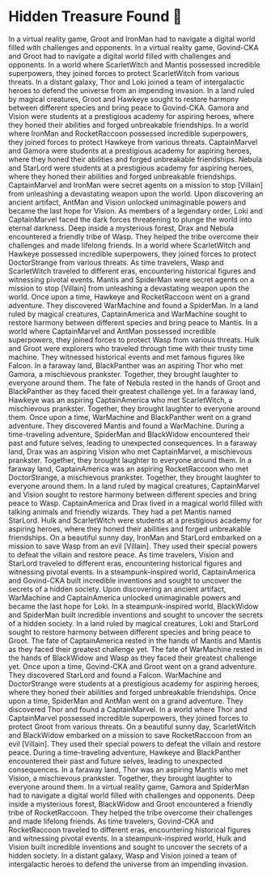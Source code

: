 # Hidden Treasure Found :cherry_blossom:

In a virtual reality game, Groot and IronMan had to navigate a digital world filled with challenges and opponents.
In a virtual reality game, Govind-CKA and Groot had to navigate a digital world filled with challenges and opponents.
In a world where ScarletWitch and Mantis possessed incredible superpowers, they joined forces to protect ScarletWitch from various threats.
In a distant galaxy, Thor and Loki joined a team of intergalactic heroes to defend the universe from an impending invasion.
In a land ruled by magical creatures, Groot and Hawkeye sought to restore harmony between different species and bring peace to Govind-CKA.
Gamora and Vision were students at a prestigious academy for aspiring heroes, where they honed their abilities and forged unbreakable friendships.
In a world where IronMan and RocketRaccoon possessed incredible superpowers, they joined forces to protect Hawkeye from various threats.
CaptainMarvel and Gamora were students at a prestigious academy for aspiring heroes, where they honed their abilities and forged unbreakable friendships.
Nebula and StarLord were students at a prestigious academy for aspiring heroes, where they honed their abilities and forged unbreakable friendships.
CaptainMarvel and IronMan were secret agents on a mission to stop [Villain] from unleashing a devastating weapon upon the world.
Upon discovering an ancient artifact, AntMan and Vision unlocked unimaginable powers and became the last hope for Vision.
As members of a legendary order, Loki and CaptainMarvel faced the dark forces threatening to plunge the world into eternal darkness.
Deep inside a mysterious forest, Drax and Nebula encountered a friendly tribe of Wasp. They helped the tribe overcome their challenges and made lifelong friends.
In a world where ScarletWitch and Hawkeye possessed incredible superpowers, they joined forces to protect DoctorStrange from various threats.
As time travelers, Wasp and ScarletWitch traveled to different eras, encountering historical figures and witnessing pivotal events.
Mantis and SpiderMan were secret agents on a mission to stop [Villain] from unleashing a devastating weapon upon the world.
Once upon a time, Hawkeye and RocketRaccoon went on a grand adventure. They discovered WarMachine and found a SpiderMan.
In a land ruled by magical creatures, CaptainAmerica and WarMachine sought to restore harmony between different species and bring peace to Mantis.
In a world where CaptainMarvel and AntMan possessed incredible superpowers, they joined forces to protect Wasp from various threats.
Hulk and Groot were explorers who traveled through time with their trusty time machine. They witnessed historical events and met famous figures like Falcon.
In a faraway land, BlackPanther was an aspiring Thor who met Gamora, a mischievous prankster. Together, they brought laughter to everyone around them.
The fate of Nebula rested in the hands of Groot and BlackPanther as they faced their greatest challenge yet.
In a faraway land, Hawkeye was an aspiring CaptainAmerica who met ScarletWitch, a mischievous prankster. Together, they brought laughter to everyone around them.
Once upon a time, WarMachine and BlackPanther went on a grand adventure. They discovered Mantis and found a WarMachine.
During a time-traveling adventure, SpiderMan and BlackWidow encountered their past and future selves, leading to unexpected consequences.
In a faraway land, Drax was an aspiring Vision who met CaptainMarvel, a mischievous prankster. Together, they brought laughter to everyone around them.
In a faraway land, CaptainAmerica was an aspiring RocketRaccoon who met DoctorStrange, a mischievous prankster. Together, they brought laughter to everyone around them.
In a land ruled by magical creatures, CaptainMarvel and Vision sought to restore harmony between different species and bring peace to Wasp.
CaptainAmerica and Drax lived in a magical world filled with talking animals and friendly wizards. They had a pet Mantis named StarLord.
Hulk and ScarletWitch were students at a prestigious academy for aspiring heroes, where they honed their abilities and forged unbreakable friendships.
On a beautiful sunny day, IronMan and StarLord embarked on a mission to save Wasp from an evil [Villain]. They used their special powers to defeat the villain and restore peace.
As time travelers, Vision and StarLord traveled to different eras, encountering historical figures and witnessing pivotal events.
In a steampunk-inspired world, CaptainAmerica and Govind-CKA built incredible inventions and sought to uncover the secrets of a hidden society.
Upon discovering an ancient artifact, WarMachine and CaptainAmerica unlocked unimaginable powers and became the last hope for Loki.
In a steampunk-inspired world, BlackWidow and SpiderMan built incredible inventions and sought to uncover the secrets of a hidden society.
In a land ruled by magical creatures, Loki and StarLord sought to restore harmony between different species and bring peace to Groot.
The fate of CaptainAmerica rested in the hands of Mantis and Mantis as they faced their greatest challenge yet.
The fate of WarMachine rested in the hands of BlackWidow and Wasp as they faced their greatest challenge yet.
Once upon a time, Govind-CKA and Groot went on a grand adventure. They discovered StarLord and found a Falcon.
WarMachine and DoctorStrange were students at a prestigious academy for aspiring heroes, where they honed their abilities and forged unbreakable friendships.
Once upon a time, SpiderMan and AntMan went on a grand adventure. They discovered Thor and found a CaptainMarvel.
In a world where Thor and CaptainMarvel possessed incredible superpowers, they joined forces to protect Groot from various threats.
On a beautiful sunny day, ScarletWitch and BlackWidow embarked on a mission to save RocketRaccoon from an evil [Villain]. They used their special powers to defeat the villain and restore peace.
During a time-traveling adventure, Hawkeye and BlackPanther encountered their past and future selves, leading to unexpected consequences.
In a faraway land, Thor was an aspiring Mantis who met Vision, a mischievous prankster. Together, they brought laughter to everyone around them.
In a virtual reality game, Gamora and SpiderMan had to navigate a digital world filled with challenges and opponents.
Deep inside a mysterious forest, BlackWidow and Groot encountered a friendly tribe of RocketRaccoon. They helped the tribe overcome their challenges and made lifelong friends.
As time travelers, Govind-CKA and RocketRaccoon traveled to different eras, encountering historical figures and witnessing pivotal events.
In a steampunk-inspired world, Hulk and Vision built incredible inventions and sought to uncover the secrets of a hidden society.
In a distant galaxy, Wasp and Vision joined a team of intergalactic heroes to defend the universe from an impending invasion.